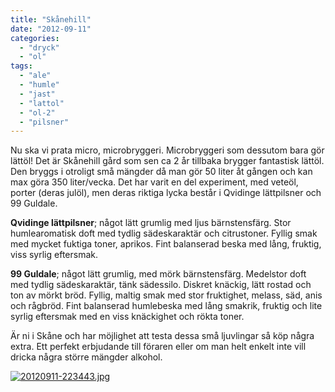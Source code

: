 ```yaml
---
title: "Skånehill"
date: "2012-09-11"
categories: 
  - "dryck"
  - "ol"
tags: 
  - "ale"
  - "humle"
  - "jast"
  - "lattol"
  - "ol-2"
  - "pilsner"
---
```


Nu ska vi prata micro, microbryggeri. Microbryggeri som dessutom bara gör lättöl! Det är Skånehill gård som sen ca 2 år tillbaka brygger fantastisk lättöl. Den bryggs i otroligt små mängder då man gör 50 liter åt gången och kan max göra 350 liter/vecka. Det har varit en del experiment, med veteöl, porter (deras julöl), men deras riktiga lycka består i Qvidinge lättpilsner och 99 Guldale.

**Qvidinge lättpilsner**; något lätt grumlig med ljus bärnstensfärg. Stor humlearomatisk doft med tydlig sädeskaraktär och citrustoner. Fyllig smak med mycket fuktiga toner, aprikos. Fint balanserad beska med lång, fruktig, viss syrlig eftersmak.

**99 Guldale**; något lätt grumlig, med mörk bärnstensfärg. Medelstor doft med tydlig sädeskaraktär, tänk sädessilo. Diskret knäckig, lätt rostad och ton av mörkt bröd. Fyllig, maltig smak med stor fruktighet, melass, säd, anis och rågbröd. Fint balanserad humlebeska med lång smakrik, fruktig och lite syrlig eftersmak med en viss knäckighet och rökta toner.

Är ni i Skåne och har möjlighet att testa dessa små ljuvlingar så köp några extra. Ett perfekt erbjudande till föraren eller om man helt enkelt inte vill dricka några större mängder alkohol.

[![20120911-223443.jpg](images/20120911-223443.jpg)](http://import.local/wp-content/uploads/2012/09/20120911-223443.jpg)
